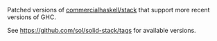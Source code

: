 Patched versions of [commercialhaskell/stack](https://github.com/commercialhaskell/stack) that support more recent versions of GHC.

See https://github.com/sol/solid-stack/tags for available versions.
